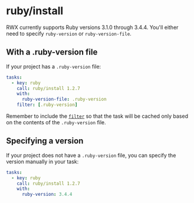 # ruby/install

RWX currently supports Ruby versions 3.1.0 through 3.4.4. You'll either need to specify `ruby-version` or `ruby-version-file`.

## With a .ruby-version file

If your project has a `.ruby-version` file:

```yaml
tasks:
  - key: ruby
    call: ruby/install 1.2.7
    with:
      ruby-version-file: .ruby-version
    filter: [.ruby-version]
```

Remember to include the [`filter`](https://www.rwx.com/docs/mint/filtering-files) so that the task will be cached only based on the contents of the `.ruby-version` file.

## Specifying a version

If your project does not have a `.ruby-version` file, you can specify the version manually in your task:

```yaml
tasks:
  - key: ruby
    call: ruby/install 1.2.7
    with:
      ruby-version: 3.4.4
```
